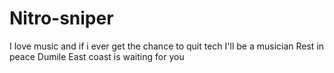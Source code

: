 # Nitro-sniper

I love music and if i ever get the chance to quit tech
I'll be a musician
Rest in peace Dumile
East coast is waiting for you
